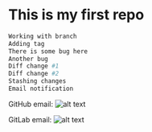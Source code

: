 # This is my first repo

```bash
Working with branch
Adding tag
There is some bug here
Another bug
Diff change #1
Diff change #2
Stashing changes
Email notification
```
GitHub email:
![alt text](https://github.com/Pro100chok91/md-sa2-29-24/tree/img/2.jpg "GitHub email")

GitLab email:
![alt text](https://github.com/Pro100chok91/md-sa2-29-24/tree/img/3.jpg "GitLab email")
